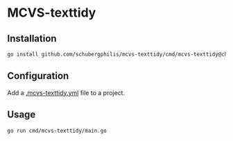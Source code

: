 # MCVS-texttidy

## Installation

```zsh
go install github.com/schubergphilis/mcvs-texttidy/cmd/mcvs-texttidy@check-for-forbidden-words
```

## Configuration

Add a [.mcvs-texttidy.yml](./.mcvs-texttidy.yml) file to a project.

## Usage

```zsh
go run cmd/mcvs-texttidy/main.go
```
